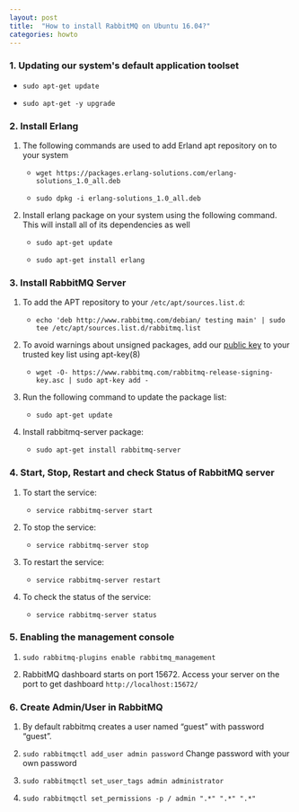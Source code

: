```yaml
---
layout: post
title:  "How to install RabbitMQ on Ubuntu 16.04?"
categories: howto
---
```


### 1. Updating our system's default application toolset
   
   - `sudo apt-get update`
   
   - `sudo apt-get -y upgrade`

### 2. Install Erlang
   
   1. The following commands are used to add Erland apt repository on to your system
      
      - `wget https://packages.erlang-solutions.com/erlang-solutions_1.0_all.deb`
      
      - `sudo dpkg -i erlang-solutions_1.0_all.deb`

   2. Install erlang package on your system using the following command. This will install all of its dependencies as well
      
      - `sudo apt-get update`
      
      - `sudo apt-get install erlang`

### 3. Install RabbitMQ Server

   1. To add the APT repository to your `/etc/apt/sources.list.d`:

      - `echo 'deb http://www.rabbitmq.com/debian/ testing main' | sudo tee /etc/apt/sources.list.d/rabbitmq.list`

   2. To avoid warnings about unsigned packages, add our [public key](https://www.rabbitmq.com/rabbitmq-release-signing-key.asc) to your trusted key list using apt-key(8)
      
      - `wget -O- https://www.rabbitmq.com/rabbitmq-release-signing-key.asc | sudo apt-key add -`

   3. Run the following command to update the package list:

      - `sudo apt-get update`

   4. Install rabbitmq-server package:

      - `sudo apt-get install rabbitmq-server`

### 4. Start, Stop, Restart and check Status of RabbitMQ server

   1. To start the service:

      - `service rabbitmq-server start`

   2. To stop the service:

      - `service rabbitmq-server stop`

   3. To restart the service:

      - `service rabbitmq-server restart`

   4. To check the status of the service:

      - `service rabbitmq-server status`

### 5. Enabling the management console

   1. `sudo rabbitmq-plugins enable rabbitmq_management`

   2. RabbitMQ dashboard starts on port 15672. Access your server on the port to get dashboard `http://localhost:15672/`

### 6. Create Admin/User in RabbitMQ

   1. By default rabbitmq creates a user named “guest” with password “guest”. 

   2. `sudo rabbitmqctl add_user admin password` Change password with your own password

   3. `sudo rabbitmqctl set_user_tags admin administrator`

   4. `sudo rabbitmqctl set_permissions -p / admin ".*" ".*" ".*" `